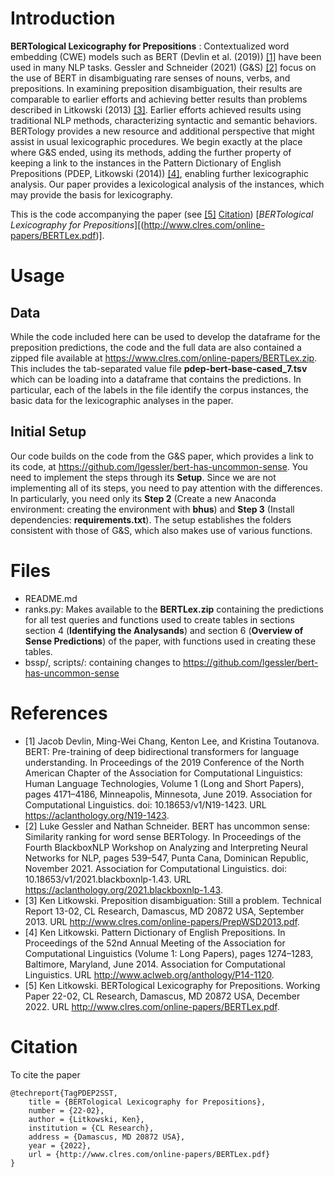 # Introduction

**BERTological Lexicography for Prepositions** : Contextualized word embedding (CWE) models such as BERT (Devlin et al. (2019)) [[1]](#1) have been used in many NLP tasks. Gessler and Schneider (2021) (G&S) [[2]](#2) focus on the use of BERT in disambiguating rare senses of nouns, verbs, and prepositions. In examining preposition disambiguation, their results are comparable to earlier efforts and achieving better results than problems described in Litkowski (2013) [[3]](#3). Earlier efforts achieved results using traditional NLP methods, characterizing syntactic and semantic behaviors. BERTology provides a new resource and additional perspective that might assist in usual lexicographic procedures. We begin exactly at the place where G&S ended, using its methods, adding the further property of keeping a link to the instances in the Pattern Dictionary of English Prepositions (PDEP, Litkowski (2014)) [[4]](#4), enabling further lexicographic analysis. Our paper provides a lexicological analysis of the instances, which may provide the basis for lexicography.

This is the code accompanying the paper (see [[5]](#5) [Citation](#citation)) [_BERTological Lexicography for Prepositions_][(http://www.clres.com/online-papers/BERTLex.pdf)].

# Usage
## Data
While the code included here can be used to develop the dataframe for the preposition predictions, the code and the full data are also contained a zipped file available at https://www.clres.com/online-papers/BERTLex.zip. This includes the tab-separated value file **pdep-bert-base-cased_7.tsv** which can be loading into a dataframe that contains the predictions. In particular, each of the labels in the file identify the corpus instances, the basic data for the lexicographic analyses in the paper.

## Initial Setup
Our code builds on the code from the G&S paper, which provides a link to its code, at https://github.com/lgessler/bert-has-uncommon-sense. You need to implement the steps through its **Setup**. Since we are not implementing all of its steps, you need to pay attention with the differences. In particularly, you need only its **Step 2** (Create a new Anaconda environment: creating the environment with **bhus**) and **Step 3** (Install dependencies: **requirements.txt**). The setup establishes the folders consistent with those of G&S, which also makes use of various functions.

# Files
- README.md
- ranks.py: Makes available to the **BERTLex.zip** containing the predictions for all test queries and functions used to create tables in sections section 4 (**Identifying the Analysands**) and section 6 (**Overview of Sense Predictions**) of the paper, with functions used in creating these tables.
- bssp/, scripts/: containing changes to https://github.com/lgessler/bert-has-uncommon-sense

# References

- <a id="1">[1]</a> Jacob Devlin, Ming-Wei Chang, Kenton Lee, and Kristina Toutanova.
BERT: Pre-training of deep bidirectional transformers for language understanding. In Proceedings of the 2019 Conference of the North American
Chapter of the Association for Computational Linguistics: Human Language Technologies, Volume 1 (Long and Short Papers), pages 4171–4186,
Minneapolis, Minnesota, June 2019. Association for Computational Linguistics. doi: 10.18653/v1/N19-1423. URL https://aclanthology.org/N19-1423.
- <a id="2">[2]</a> Luke Gessler and Nathan Schneider. BERT has uncommon sense: Similarity ranking for word sense BERTology. In Proceedings of the
Fourth BlackboxNLP Workshop on Analyzing and Interpreting Neural
Networks for NLP, pages 539–547, Punta Cana, Dominican Republic, November 2021. Association for Computational Linguistics. doi:
10.18653/v1/2021.blackboxnlp-1.43. URL https://aclanthology.org/2021.blackboxnlp-1.43.
- <a id="3">[3]</a> Ken Litkowski. Preposition disambiguation: Still a problem. Technical
Report 13-02, CL Research, Damascus, MD 20872 USA, September 2013.
URL http://www.clres.com/online-papers/PrepWSD2013.pdf.
- <a id="4">[4]</a> Ken Litkowski. Pattern Dictionary of English Prepositions. In Proceedings of the 52nd Annual Meeting of the Association for Computational Linguistics (Volume 1: Long Papers), pages 1274–1283, Baltimore,
Maryland, June 2014. Association for Computational Linguistics. URL
http://www.aclweb.org/anthology/P14-1120.
- <a id="5">[5]</a> Ken Litkowski. BERTological Lexicography for Prepositions. Working
Paper 22-02, CL Research, Damascus, MD 20872 USA, December 2022.
URL http://www.clres.com/online-papers/BERTLex.pdf.

# Citation
To cite the paper
```
@techreport{TagPDEP2SST,
    title = {BERTological Lexicography for Prepositions},
    number = {22-02},
    author = {Litkowski, Ken},
    institution = {CL Research},
    address = {Damascus, MD 20872 USA},
    year = {2022},
    url = {http://www.clres.com/online-papers/BERTLex.pdf}
}
```

